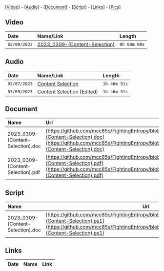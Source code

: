 [[Video](#video)] - [[Audio](#audio)] - [[Document](#document)] - [[Script](#script)] - [[Links](#links)] - [[Pics](#pics)]

## Video

| Date         | Name/Link                                               | Length       |
|:-------------|:--------------------------------------------------------|:-------------|
| `03/09/2023` | [2023_0309-(Content-Selection)]()                       | `0h 00m 00s` |

## Audio
| Date         | Name/Link                                               | Length       |
|:-------------|:--------------------------------------------------------|:-------------|
| `03/07/2023` | [Content Selection](https://drive.google.com/file/d/1GKdbcmL5rTYLOtwdo-vEV_V3Zf-xBCNd) | `1h 46m 51s` |
| `03/09/2023` | [Content Selection (Edited)](https://drive.google.com/file/d/16FzglVQ6NExZX2ysMUpMiPEZ-MaO00FR) | `1h 46m 51s` |

## Document

| Name                        | Url |
|:----------------------------|:----|
| 2023_0309-(Content-Selection).doc | [https://github.com/mcc85s/FightingEntropy/blob/main/Docs/20230309/2023_0309-(Content-Selection).doc](https://github.com/mcc85s/FightingEntropy/blob/main/Docs/20230307/2023_0309-(Content-Selection).doc)
| 2023_0309-(Content-Selection).pdf | [https://github.com/mcc85s/FightingEntropy/blob/main/Docs/20230309/2023_0309-(Content-Selection).pdf](https://github.com/mcc85s/FightingEntropy/blob/main/Docs/20230307/2023_0309-(Content-Selection).pdf)

## Script

| Name                             | Url |
|:---------------------------------|-----|
| 2023_0309-(Content-Selection).doc | [https://github.com/mcc85s/FightingEntropy/blob/main/Docs/20230307/2023_0309-(Content-Selection).ps1](https://github.com/mcc85s/FightingEntropy/blob/main/Docs/20230307/2023_0309-(Content-Selection).ps1)

## Links
| Date           | Name                              | Link                                                |
|:---------------|:----------------------------------|:----------------------------------------------------|
